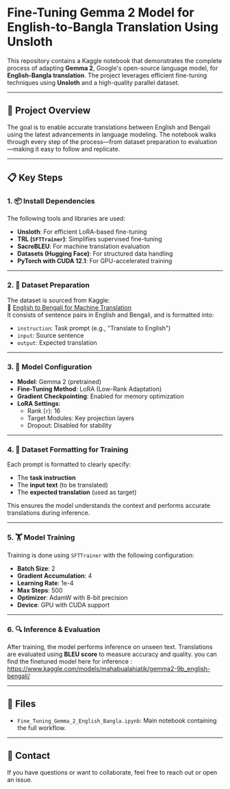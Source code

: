 
# Fine-Tuning Gemma 2 Model for English-to-Bangla Translation Using Unsloth

This repository contains a Kaggle notebook that demonstrates the complete process of adapting **Gemma 2**, Google's open-source language model, for **English-Bangla translation**. The project leverages efficient fine-tuning techniques using **Unsloth** and a high-quality parallel dataset.

---

## 📌 Project Overview

The goal is to enable accurate translations between English and Bengali using the latest advancements in language modeling. The notebook walks through every step of the process—from dataset preparation to evaluation—making it easy to follow and replicate.

---

## 📋 Key Steps

### 1. 📦 Install Dependencies

The following tools and libraries are used:
- **Unsloth**: For efficient LoRA-based fine-tuning
- **TRL (`SFTTrainer`)**: Simplifies supervised fine-tuning
- **SacreBLEU**: For machine translation evaluation
- **Datasets (Hugging Face)**: For structured data handling
- **PyTorch with CUDA 12.1**: For GPU-accelerated training

---

### 2. 🧹 Dataset Preparation

The dataset is sourced from Kaggle:  
🔗 [English to Bengali for Machine Translation](https://www.kaggle.com/datasets)  
It consists of sentence pairs in English and Bengali, and is formatted into:

- `instruction`: Task prompt (e.g., "Translate to English")
- `input`: Source sentence
- `output`: Expected translation

---

### 3. 🧠 Model Configuration

- **Model**: Gemma 2 (pretrained)
- **Fine-Tuning Method**: LoRA (Low-Rank Adaptation)
- **Gradient Checkpointing**: Enabled for memory optimization
- **LoRA Settings**:
  - Rank (`r`): 16
  - Target Modules: Key projection layers
  - Dropout: Disabled for stability

---

### 4. 🧾 Dataset Formatting for Training

Each prompt is formatted to clearly specify:
- The **task instruction**
- The **input text** (to be translated)
- The **expected translation** (used as target)

This ensures the model understands the context and performs accurate translations during inference.

---

### 5. 🏋️ Model Training

Training is done using `SFTTrainer` with the following configuration:

- **Batch Size**: 2
- **Gradient Accumulation**: 4
- **Learning Rate**: 1e-4
- **Max Steps**: 500
- **Optimizer**: AdamW with 8-bit precision
- **Device**: GPU with CUDA support

---

### 6. 🔍 Inference & Evaluation

After training, the model performs inference on unseen text. Translations are evaluated using **BLEU score** to measure accuracy and quality.
you can find the finetuned model here for inference : https://www.kaggle.com/models/mahabualahiatik/gemma2-9b_english-bengali/

---

## 📁 Files

- `Fine_Tuning_Gemma_2_English_Bangla.ipynb`: Main notebook containing the full workflow.

---

## 💬 Contact

If you have questions or want to collaborate, feel free to reach out or open an issue.

